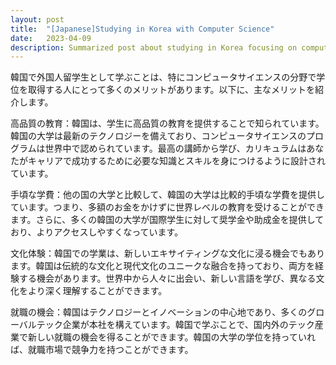 ```yaml
---
layout: post
title:  "[Japanese]Studying in Korea with Computer Science"
date:   2023-04-09
description: Summarized post about studying in Korea focusing on computer science in Japanese
---
```


韓国で外国人留学生として学ぶことは、特にコンピュータサイエンスの分野で学位を取得する人にとって多くのメリットがあります。以下に、主なメリットを紹介します。

高品質の教育：韓国は、学生に高品質の教育を提供することで知られています。韓国の大学は最新のテクノロジーを備えており、コンピュータサイエンスのプログラムは世界中で認められています。最高の講師から学び、カリキュラムはあなたがキャリアで成功するために必要な知識とスキルを身につけるように設計されています。

手頃な学費：他の国の大学と比較して、韓国の大学は比較的手頃な学費を提供しています。つまり、多額のお金をかけずに世界レベルの教育を受けることができます。さらに、多くの韓国の大学が国際学生に対して奨学金や助成金を提供しており、よりアクセスしやすくなっています。

文化体験：韓国での学業は、新しいエキサイティングな文化に浸る機会でもあります。韓国は伝統的な文化と現代文化のユニークな融合を持っており、両方を経験する機会があります。世界中から人々に出会い、新しい言語を学び、異なる文化をより深く理解することができます。

就職の機会：韓国はテクノロジーとイノベーションの中心地であり、多くのグローバルテック企業が本社を構えています。韓国で学ぶことで、国内外のテック産業で新しい就職の機会を得ることができます。韓国の大学の学位を持っていれば、就職市場で競争力を持つことができます。